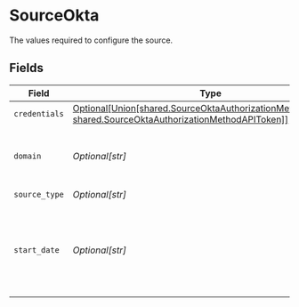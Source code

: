 # SourceOkta

The values required to configure the source.


## Fields

| Field                                                                                                                                                                  | Type                                                                                                                                                                   | Required                                                                                                                                                               | Description                                                                                                                                                            | Example                                                                                                                                                                |
| ---------------------------------------------------------------------------------------------------------------------------------------------------------------------- | ---------------------------------------------------------------------------------------------------------------------------------------------------------------------- | ---------------------------------------------------------------------------------------------------------------------------------------------------------------------- | ---------------------------------------------------------------------------------------------------------------------------------------------------------------------- | ---------------------------------------------------------------------------------------------------------------------------------------------------------------------- |
| `credentials`                                                                                                                                                          | [Optional[Union[shared.SourceOktaAuthorizationMethodOAuth20, shared.SourceOktaAuthorizationMethodAPIToken]]](undefined/models/shared/sourceoktaauthorizationmethod.md) | :heavy_minus_sign:                                                                                                                                                     | N/A                                                                                                                                                                    |                                                                                                                                                                        |
| `domain`                                                                                                                                                               | *Optional[str]*                                                                                                                                                        | :heavy_minus_sign:                                                                                                                                                     | The Okta domain. See the <a href="https://docs.airbyte.com/integrations/sources/okta">docs</a> for instructions on how to find it.                                     |                                                                                                                                                                        |
| `source_type`                                                                                                                                                          | *Optional[str]*                                                                                                                                                        | :heavy_check_mark:                                                                                                                                                     | N/A                                                                                                                                                                    |                                                                                                                                                                        |
| `start_date`                                                                                                                                                           | *Optional[str]*                                                                                                                                                        | :heavy_minus_sign:                                                                                                                                                     | UTC date and time in the format YYYY-MM-DDTHH:MM:SSZ. Any data before this date will not be replicated.                                                                | 2022-07-22T00:00:00Z                                                                                                                                                   |